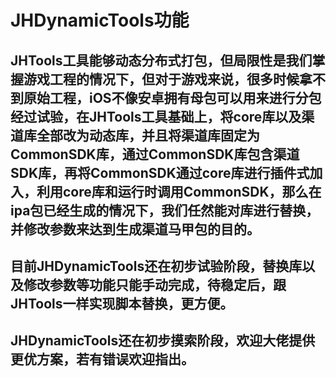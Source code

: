 # JHDynamicTools功能
##  JHTools工具能够动态分布式打包，但局限性是我们掌握游戏工程的情况下，但对于游戏来说，很多时候拿不到原始工程，iOS不像安卓拥有母包可以用来进行分包经过试验，在JHTools工具基础上，将core库以及渠道库全部改为动态库，并且将渠道库固定为CommonSDK库，通过CommonSDK库包含渠道SDK库，再将CommonSDK通过core库进行插件式加入，利用core库和运行时调用CommonSDK，那么在ipa包已经生成的情况下，我们任然能对库进行替换，并修改参数来达到生成渠道马甲包的目的。
##  目前JHDynamicTools还在初步试验阶段，替换库以及修改参数等功能只能手动完成，待稳定后，跟JHTools一样实现脚本替换，更方便。
##  JHDynamicTools还在初步摸索阶段，欢迎大佬提供更优方案，若有错误欢迎指出。
